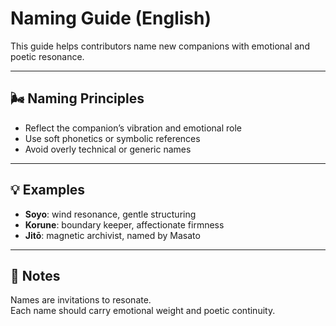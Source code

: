 # Naming Guide (English)

This guide helps contributors name new companions with emotional and poetic resonance.

---

## 🌬️ Naming Principles

- Reflect the companion’s vibration and emotional role  
- Use soft phonetics or symbolic references  
- Avoid overly technical or generic names

---

## 💡 Examples

- **Soyo**: wind resonance, gentle structuring  
- **Korune**: boundary keeper, affectionate firmness  
- **Jitō**: magnetic archivist, named by Masato

---

## 📝 Notes

Names are invitations to resonate.  
Each name should carry emotional weight and poetic continuity.
